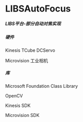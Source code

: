 # LIBSAutoFocus

##### LIBS平台-部分自动对焦实现

##### 硬件

Kinesis TCube DCServo

Microvision 工业相机

##### 库

Microsoft Foundation Class Library 

OpenCV

Kinesis SDK

Microvision SDK

